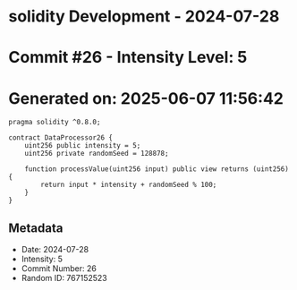 ﻿# solidity Development - 2024-07-28
# Commit #26 - Intensity Level: 5
# Generated on: 2025-06-07 11:56:42
```solidity
pragma solidity ^0.8.0;

contract DataProcessor26 {
    uint256 public intensity = 5;
    uint256 private randomSeed = 128878;

    function processValue(uint256 input) public view returns (uint256) {
        return input * intensity + randomSeed % 100;
    }
}
```
## Metadata
- Date: 2024-07-28
- Intensity: 5
- Commit Number: 26
- Random ID: 767152523
